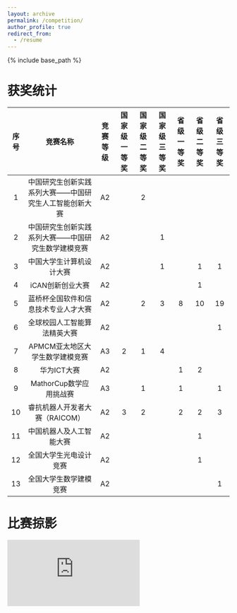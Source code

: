 ```yaml
---
layout: archive
permalink: /competition/
author_profile: true
redirect_from:
  - /resume
---
```


{% include base_path %}

获奖统计
=

| 序号 | 竞赛名称 | 竞赛等级 | 国家级一等奖 | 国家级二等奖 | 国家级三等奖 | 省级一等奖 | 省级二等奖 | 省级三等奖 |
|:--------:|:-------:|:--------:|:--------:|:--------:|:--------:|:--------:|:--------:|:--------:|
| 1 | 中国研究生创新实践系列大赛——中国研究生人工智能创新大赛 | A2 | | 2 | | | | |
| 2 | 中国研究生创新实践系列大赛——中国研究生数学建模竞赛 | A2| | | 1 | | | |
| 3 | 中国大学生计算机设计大赛 | A2 | | | 1 | | 1 | 1 |
| 4 | iCAN创新创业大赛 | A2 | | | | | 1 | |
| 5 | 蓝桥杯全国软件和信息技术专业人才大赛| A2 | | 2 | 3 | 8 | 10 | 19 |
| 6 | 全球校园人工智能算法精英大赛 | A2 | | | | | | 1 |
| 7 | APMCM亚太地区大学生数学建模竞赛 | A3 | 2 | 1 | 4 | | | |
| 8 | 华为ICT大赛 | A2 | | | | 1 | 2 | |
| 9 | MathorCup数学应用挑战赛 | A3 | | 1 | | 1 | | 1 |
| 10 | 睿抗机器人开发者大赛（RAICOM） | A2 | 3 | 2 | | 2 | 2 | 3 |
| 11 | 中国机器人及人工智能大赛 | A2 | | | | | 1 | |
| 12 | 全国大学生光电设计竞赛 | A2 | | | | | 1 | |
| 13 | 全国大学生数学建模竞赛 | A2 | | | | | | 1 |

比赛掠影
=
<iframe src="https://albumizr.com/a/bP9t" scrolling="yes" frameborder="0" allowfullscreen></iframe>
